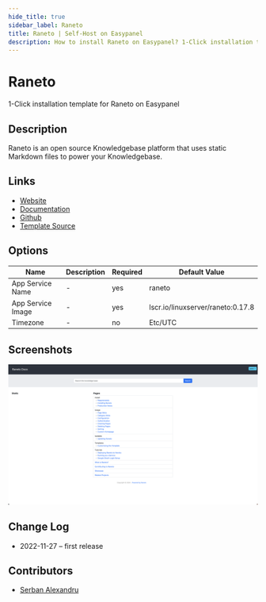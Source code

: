 ```yaml
---
hide_title: true
sidebar_label: Raneto
title: Raneto | Self-Host on Easypanel
description: How to install Raneto on Easypanel? 1-Click installation template for Raneto on Easypanel
---
```


<!-- generated -->

# Raneto

1-Click installation template for Raneto on Easypanel

## Description

Raneto is an open source Knowledgebase platform that uses static Markdown files to power your Knowledgebase.

## Links

- [Website](https://raneto.com)
- [Documentation](https://docs.linuxserver.io/images/docker-raneto)
- [Github](https://github.com/linuxserver/docker-raneto)
- [Template Source](https://github.com/easypanel-io/templates/tree/main/templates/raneto)

## Options

Name | Description | Required | Default Value
-|-|-|-
App Service Name | - | yes | raneto
App Service Image | - | yes | lscr.io/linuxserver/raneto:0.17.8
Timezone | - | no | Etc/UTC

## Screenshots

![Raneto Screenshot](./assets/screenshot.png)

## Change Log

- 2022-11-27 – first release

## Contributors

- [Serban Alexandru](https://github.com/serban-alexandru)
